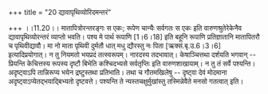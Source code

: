 +++
title = "20 द्यावापृथिव्योरिदमन्तरं"

+++
।।11.20।। मातापित्रोरन्तरङ्गः स एकः; रूपेण चान्यैः सर्वगतः स एकः इति
वारुणश्रुतेरेकेनैव द्यावापृथिव्योरन्तरं व्याप्तो भवति। पश्य मे पार्थ
रूपाणि \[1।6।18\] इति बहूनि रूपाणि प्रतिज्ञातानि मातापितरौ च
पृथिवीद्यावौ। मा नो माता पृथिवी दुर्मतौ धात् मधु द्यौरस्तु नः पिता
\[ऋक्सं.बृ.उ.6।3।6\] इत्यादिप्रयोगात्। न तु नियमतो भयप्रदं तत्स्वरूपम्।
नारदस्य तदभावात्। केषाञ्चित्तथा दर्शयति भगवान् -- प्रियन्ति केचित्तस्य
रूपस्य दृष्टौ बिभेति कश्चिदभ्यसे सर्वतृप्तिः इति वारुणशाखायाम्। न तु तं
सर्वे पश्यन्ति। अदृष्ट्वाऽपि तान्निरूप्य भयेन द्रष्टुस्तथा प्रतिभाति।
तथा च गौतमखिलेषु -- दृष्ट्वा देवं मोदमाना अदृष्ट्वाऽप्येतद्भयाद्बिभ्यतो
दृष्टवत्ते। पश्यन्ति ते न्यस्तचक्षुर्मुखांस्तु तस्मिन्नेवैते मनसो
गतत्वात् इति।

